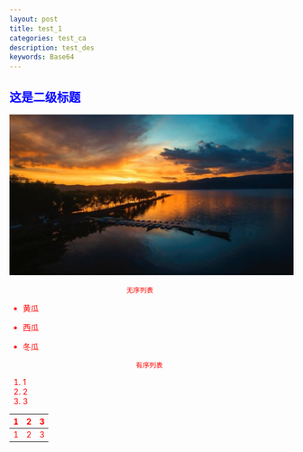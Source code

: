 ```yaml
---
layout: post
title: test_1
categories: test_ca
description: test_des
keywords: Base64
---
```


<font color = blue>

## 这是二级标题
<font color = black>

![](/images/blog/10-27.jpg)

<font color = red>

                                 无序列表

* 黄瓜
* 西瓜
* 冬瓜

                                  有序列表
1. 1
2. 2
3. 3

1|2|3
:---:|:---:|:---:
1|2|3

